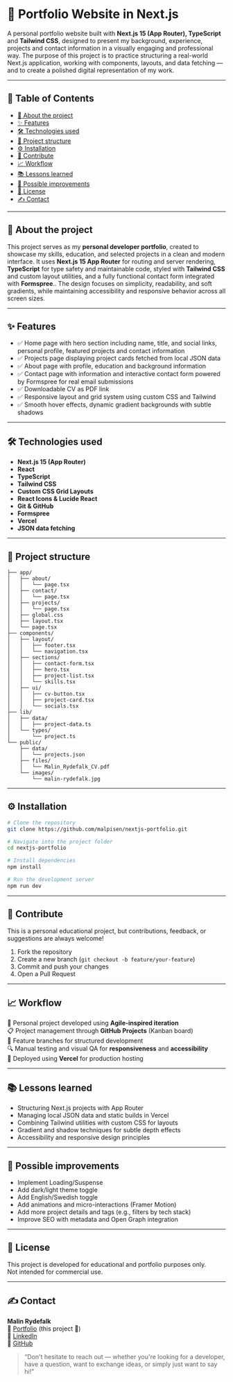 # 💼 Portfolio Website in Next.js

A personal portfolio website built with **Next.js 15 (App Router), TypeScript** and **Tailwind CSS**, designed to present my background, experience, projects and contact information in a visually engaging and professional way.
The purpose of this project is to practice structuring a real-world Next.js application, working with components, layouts, and data fetching — and to create a polished digital representation of my work.

---

## 📑 Table of Contents

- [📖 About the project](#-about-the-project)
- [✨ Features](#-features)
- [🛠 Technologies used](#-technologies-used)
- [📂 Project structure](#-project-structure)
- [⚙️ Installation](#%EF%B8%8F-installation)
- [🤝 Contribute](#-contribute)
- [📈 Workflow](#-workflow)
- [📚 Lessons learned](#-lessons-learned)
- [🚧 Possible improvements](#-possible-improvements)
- [📜 License](#-license)
- [✍️ Contact](#%EF%B8%8F-contact)

---

## 📖 About the project

This project serves as my **personal developer portfolio**, created to showcase my skills, education, and selected projects in a clean and modern interface.
It uses **Next.js 15 App Router** for routing and server rendering, **TypeScript** for type safety and maintainable code, styled with **Tailwind CSS** and custom layout utilities, and a fully functional contact form integrated with **Formspree**..
The design focuses on simplicity, readability, and soft gradients, while maintaining accessibility and responsive behavior across all screen sizes.

---

## ✨ Features

- ✅ Home page with hero section including name, title, and social links, personal profile, featured projects and contact information
- ✅ Projects page displaying project cards fetched from local JSON data
- ✅ About page with profile, education and background information
- ✅ Contact page with information and interactive contact form powered by Formspree for real email submissions
- ✅ Downloadable CV as PDF link
- ✅ Responsive layout and grid system using custom CSS and Tailwind
- ✅ Smooth hover effects, dynamic gradient backgrounds with subtle shadows

---

## 🛠 Technologies used

- **Next.js 15 (App Router)**
- **React**
- **TypeScript**
- **Tailwind CSS**
- **Custom CSS Grid Layouts**
- **React Icons & Lucide React**
- **Git & GitHub**
- **Formspree**
- **Vercel**
- **JSON data fetching**

---

## 📂 Project structure

```
├── app/
│   ├── about/
│   │   └── page.tsx
│   ├── contact/
│   │   └── page.tsx
│   ├── projects/
│   │   └── page.tsx
│   ├── global.css
│   ├── layout.tsx
│   └── page.tsx
├── components/
│   ├── layout/
│   │   ├── footer.tsx
│   │   └── navigation.tsx
│   ├── sections/
│   │   ├── contact-form.tsx
│   │   ├── hero.tsx
│   │   ├── project-list.tsx
│   │   └── skills.tsx
│   ├── ui/
│   │   ├── cv-button.tsx
│   │   ├── project-card.tsx
│   │   └── socials.tsx
├── lib/
│   ├── data/
│   │   ├── project-data.ts
│   └── types/
│       └── project.ts
└── public/
    ├── data/
    │   └── projects.json
    ├── files/
    │   └── Malin_Rydefalk_CV.pdf
    └── images/
        └── malin-rydefalk.jpg
```

---

## ⚙️ Installation

```bash
# Clone the repository
git clone https://github.com/malpisen/nextjs-portfolio.git

# Navigate into the project folder
cd nextjs-portfolio

# Install dependencies
npm install

# Run the development server
npm run dev
```

---

## 🤝 Contribute

This is a personal educational project, but contributions, feedback, or suggestions are always welcome!

1. Fork the repository
2. Create a new branch (`git checkout -b feature/your-feature`)
3. Commit and push your changes
4. Open a Pull Request

---

## 📈 Workflow

🧭 Personal project developed using **Agile-inspired iteration**  
📋 Project management through **GitHub Projects** (Kanban board)  
🌿 Feature branches for structured development  
🔍 Manual testing and visual QA for **responsiveness** and **accessibility**  
🚀 Deployed using **Vercel** for production hosting

---

## 📚 Lessons learned

- Structuring Next.js projects with App Router
- Managing local JSON data and static builds in Vercel
- Combining Tailwind utilities with custom CSS for layouts
- Gradient and shadow techniques for subtle depth effects
- Accessibility and responsive design principles

---

## 🚧 Possible improvements

- Implement Loading/Suspense
- Add dark/light theme toggle
- Add English/Swedish toggle
- Add animations and micro-interactions (Framer Motion)
- Add more project details and tags (e.g., filters by tech stack)
- Improve SEO with metadata and Open Graph integration

---

## 📜 License

This project is developed for educational and portfolio purposes only.  
Not intended for commercial use.

---

## ✍️ Contact

**Malin Rydefalk**  
💼 [Portfolio](https://nextjs-portfolio-dun-delta.vercel.app/) (this project 🥳)  
🔗 [LinkedIn](https://www.linkedin.com/in/malin-rydefalk/)  
🐙 [GitHub](https://github.com/malpisen)

> “Don't hesitate to reach out — whether you're looking for a developer, have a question, want to exchange ideas, or simply just want to say hi!”
